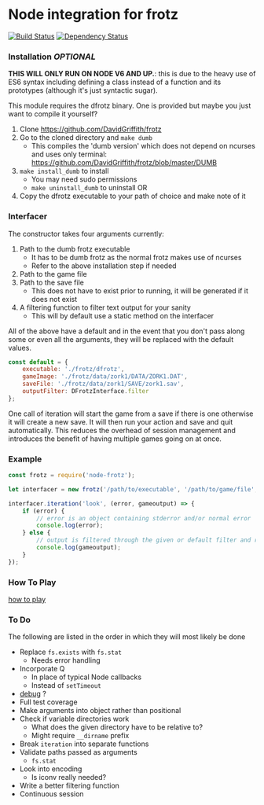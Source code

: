 # Node integration for frotz

[![Build Status](https://travis-ci.org/jwoos/javascript_frotz.svg?branch=master)](https://travis-ci.org/jwoos/javascript_frotz)
[![Dependency Status](https://dependencyci.com/github/jwoos/javascript_frotz/badge)](https://dependencyci.com/github/jwoos/javascript_frotz)

### Installation *OPTIONAL*
**THIS WILL ONLY RUN ON NODE V6 AND UP.**: this is due to the heavy use of ES6 syntax including defining a class instead of a function and its prototypes (although it's just syntactic sugar).

This module requires the dfrotz binary. One is provided but maybe you just want to compile it yourself?

1. Clone https://github.com/DavidGriffith/frotz
2. Go to the cloned directory and `make dumb`
	- This compiles the 'dumb version' which does not depend on ncurses and uses only terminal: https://github.com/DavidGriffith/frotz/blob/master/DUMB
3. `make install_dumb` to install
	- You may need sudo permissions
	- `make uninstall_dumb` to uninstall
OR
3. Copy the dfrotz executable to your path of choice and make note of it

### Interfacer
The constructor takes four arguments currently:

1. Path to the dumb frotz executable
	- It has to be dumb frotz as the normal frotz makes use of ncurses
	- Refer to the above installation step if needed
2. Path to the game file
3. Path to the save file
	- This does not have to exist prior to running, it will be generated if it does not exist
4. A filtering function to filter text output for your sanity
	- This will by default use a static method on the interfacer

All of the above have a default and in the event that you don't pass along some or even all the arguments, they will be replaced with the default values.

```js
const default = {
	executable: './frotz/dfrotz',
	gameImage: './frotz/data/zork1/DATA/ZORK1.DAT',
	saveFile: './frotz/data/zork1/SAVE/zork1.sav',
	outputFilter: DFrotzInterface.filter
};
```

One call of iteration will start the game from a save if there is one otherwise it will create a new save. It will then run your action and save and quit automatically. This reduces the overhead of session management and introduces the benefit of having multiple games going on at once.

### Example

```js
const frotz = require('node-frotz');

let interfacer = new frotz('/path/to/executable', '/path/to/game/file', '/path/to/save', aFilterFunction);

interfacer.iteration('look', (error, gameoutput) => {
	if (error) {
		// error is an object containing stderror and/or normal error
		console.log(error);
	} else {
		// output is filtered through the given or default filter and returned
		console.log(gameoutput);
	}
});
```

### How To Play
[how to play](https://github.com/DavidGriffith/frotz/blob/master/HOW_TO_PLAY)

### To Do
The following are listed in the order in which they will most likely be done

- Replace `fs.exists` with `fs.stat`
	- Needs error handling
- Incorporate Q
	- In place of typical Node callbacks
	- Instead of `setTimeout`
- [debug](https://www.npmjs.com/package/debug) ?
- Full test coverage
- Make arguments into object rather than positional
- Check if variable directories work
	- What does the given directory have to be relative to?
	- Might require `__dirname` prefix
- Break `iteration` into separate functions
- Validate paths passed as arguments
	- `fs.stat`
- Look into encoding
	- Is iconv really needed?
- Write a better filtering function
- Continuous session
